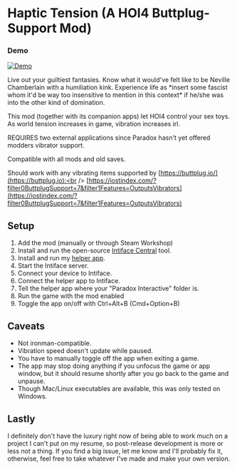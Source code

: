 # Haptic Tension (A HOI4 Buttplug-Support Mod)

### Demo
[![Demo](https://img.youtube.com/vi/9HlRy-rwwqc/0.jpg)](https://youtu.be/9HlRy-rwwqc)

Live out your guiltiest fantasies. Know what it would've felt like to be Neville Chamberlain with a humiliation kink. Experience life as \*insert some fascist whom it'd be way too insensitive to mention in this context\* if he/she was into the other kind of domination.

This mod (together with its companion apps) let HOI4 control your sex toys. As world tension increases in game, vibration increases irl.

REQUIRES two external applications since Paradox hasn't yet offered modders vibrator support.

Compatible with all mods and old saves.

Should work with any vibrating items supported by [https://buttplug.io/](https://buttplug.io):<br />
[https://iostindex.com/?filter0ButtplugSupport=7&filter1Features=OutputsVibrators](https://iostindex.com/?filter0ButtplugSupport=7&filter1Features=OutputsVibrators)

## Setup
1. Add the mod (manually or through Steam Workshop)
2. Install and run the open-source [Intiface Central](https://intiface.com/central/) tool.
3. Install and run my [helper app](https://github.com/AssplayThrowaway/Haptic-Tension/releases/).
4. Start the Intiface server.
5. Connect your device to Intiface.
6. Connect the helper app to Intiface.
7. Tell the helper app where your "Paradox Interactive" folder is.
8. Run the game with the mod enabled
9. Toggle the app on/off with Ctrl+Alt+B (Cmd+Option+B)

## Caveats
* Not ironman-compatible.
* Vibration speed doesn't update while paused.
* You have to manually toggle off the app when exiting a game.
* The app may stop doing anything if you unfocus the game or app window, but it should resume shortly after you go back to the game and unpause.
* Though Mac/Linux executables are available, this was only tested on Windows.

## Lastly
I definitely don't have the luxury right now of being able to work much on a project I can't put on my resume, so post-release development is more or less not a thing. If you find a big issue, let me know and I'll probably fix it, otherwise, feel free to take whatever I've made and make your own version.
